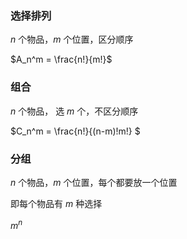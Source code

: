### 选择排列

$n$ 个物品，$m$ 个位置，区分顺序

$A_n^m = \frac{n!}{m!}$ 





### 组合

$n$ 个物品， 选 $m$ 个，不区分顺序

$C_n^m = \frac{n!}{(n-m)!m!} $ 



### 分组

$n$ 个物品，$m$ 个位置，每个都要放一个位置

即每个物品有 $m$ 种选择

$m^n$



